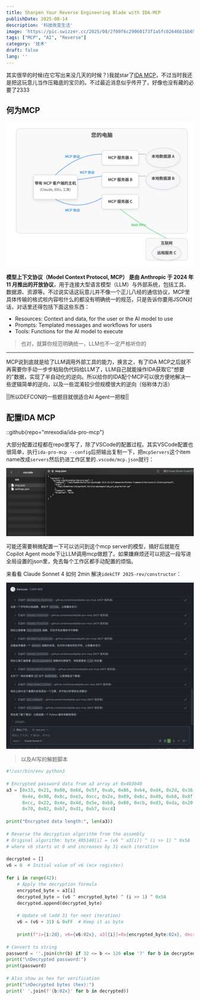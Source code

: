 ```yaml
---
title: Sharpen Your Reverse Engineering Blade with IDA-MCP
publishDate: 2025-08-14
description: '科技改变生活'
image: 'https://pic.swizzer.cc/2025/08/2f00f6c29060173f1a5fc02646b1bb65.png'
tags: ["MCP", "AI", "Reverse"]
category: '技术'
draft: false 
lang: ''
---
```


其实很早的时候(在它写出来没几天的时候？)我就star了[IDA MCP](https://github.com/mrexodia/ida-pro-mcp)，不过当时我还是把这玩意儿当作压箱底的宝贝的。不过最近消息似乎传开了，好像也没有藏的必要了2333

## 何为MCP

![就这？](assets/image-59.png)

**模型上下文协议（Model Context Protocol, MCP） 是由 Anthropic 于 2024 年 11 月推出的开放协议**，用于连接大型语言模型（LLM）与外部系统，包括工具、数据源、资源等。不过说实话这玩意儿并不像一个正儿八经的通信协议，MCP里具体传输的格式啦内容啦什么的都没有明确统一的规范，只是告诉你要用JSON对话，对话里还得包括下面这些东西：

- Resources: Context and data, for the user or the AI model to use
- Prompts: Templated messages and workflows for users
- Tools: Functions for the AI model to execute

> 也对，就算你规范明确统一，LLM也不一定严格听你的

---

MCP说到底就是给了LLM调用外部工具的能力，换言之，有了IDA MCP之后就不再需要你手动一步步粘贴伪代码给LLM了，LLM自己就能操作IDA获取它"想要的"数据，实现了半自动化的逆向。所以给你的IDA配个MCP可以很方便地解决一些逻辑简单的逆向，以及一些混淆较少但规模很大的逆向（俗称体力活）

||所以DEFCON的一些题目就很适合AI Agent一把梭||

## 配置IDA MCP

::github{repo="mrexodia/ida-pro-mcp"}

大部分配置过程都在repo里写了，除了VSCode的配置过程。其实VSCode配置也很简单，执行`ida-pro-mcp --config`后把输出复制一下，把`mcpServers`这个item name改成`servers`然后扔进工作区里的`.vscode/mcp.json`就行：

![my mcp server](assets/image-60.png)

可能还需要稍微配置一下可以访问到这个mcp server的模型，搞好后就能在Copilot Agent mode下让LLM调用mcp做题了。如果嫌麻烦还可以把这一段写进全局设置的json里，免去每个工作区都手动配置的烦恼。

来看看 Claude Sonnet 4 如何 2min 解决`idekCTF 2025-rev/constructor`：

![不赖](assets/5db5d95493fbb4a7d6b88f608a613eb5.png)


> 以及AI写的解题脚本

```python title="solve.py"
#!/usr/bin/env python3

# Encrypted password data from a3 array at 0x403040
a3 = [0x33, 0x21, 0x00, 0x6d, 0x5f, 0xab, 0x86, 0xb4, 0xd4, 0x2d, 0x36, 0x3a, 
      0x4e, 0x90, 0x8c, 0xe3, 0xcc, 0x2e, 0x09, 0x6c, 0x49, 0xb8, 0x8f, 0xf7, 
      0xcc, 0x22, 0x4e, 0x4d, 0x5e, 0xb8, 0x80, 0xcb, 0xd3, 0xda, 0x20, 0x29, 
      0x70, 0x02, 0xb7, 0xd1, 0xb7, 0xc4]

print("Encrypted data length:", len(a3))

# Reverse the decryption algorithm from the assembly
# Original algorithm: byte_405140[i] = (v6 ^ a3[i]) ^ (i >> 1) ^ 0x5A
# where v6 starts at 0 and increases by 31 each iteration

decrypted = []
v6 = 0  # Initial value of v6 (ecx register)

for i in range(42):
    # Apply the decryption formula
    encrypted_byte = a3[i]
    decrypted_byte = (v6 ^ encrypted_byte) ^ (i >> 1) ^ 0x5A
    decrypted.append(decrypted_byte)
    
    # Update v6 (add 31 for next iteration)
    v6 = (v6 + 31) & 0xFF  # Keep it as byte
    
    print(f"i={i:2d}, v6={v6:02x}, a3[{i}]=0x{encrypted_byte:02x}, decrypted=0x{decrypted_byte:02x} ('{chr(decrypted_byte) if 32 <= decrypted_byte <= 126 else '.'}')")

# Convert to string
password = ''.join(chr(b) if 32 <= b <= 126 else '?' for b in decrypted)
print("\nDecrypted password:")
print(password)

# Also show as hex for verification
print("\nDecrypted bytes (hex):")
print(' '.join(f'{b:02x}' for b in decrypted))
```


